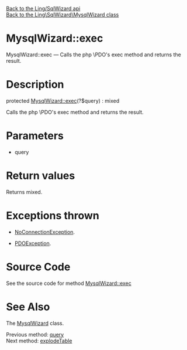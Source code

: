 [Back to the Ling/SqlWizard api](https://github.com/lingtalfi/SqlWizard/blob/master/doc/api/Ling/SqlWizard.md)<br>
[Back to the Ling\SqlWizard\MysqlWizard class](https://github.com/lingtalfi/SqlWizard/blob/master/doc/api/Ling/SqlWizard/MysqlWizard.md)


MysqlWizard::exec
================



MysqlWizard::exec — Calls the php \PDO's exec method and returns the result.




Description
================


protected [MysqlWizard::exec](https://github.com/lingtalfi/SqlWizard/blob/master/doc/api/Ling/SqlWizard/MysqlWizard/exec.md)(?$query) : mixed




Calls the php \PDO's exec method and returns the result.




Parameters
================


- query

    


Return values
================

Returns mixed.


Exceptions thrown
================

- [NoConnectionException](https://github.com/lingtalfi/SqlWizard/blob/master/doc/api/Ling/SqlWizard/Exception/NoConnectionException.md).&nbsp;

- [PDOException](https://www.php.net/manual/en/class.pdoexception.php).&nbsp;







Source Code
===========
See the source code for method [MysqlWizard::exec](https://github.com/lingtalfi/SqlWizard/blob/master/MysqlWizard.php#L561-L567)


See Also
================

The [MysqlWizard](https://github.com/lingtalfi/SqlWizard/blob/master/doc/api/Ling/SqlWizard/MysqlWizard.md) class.

Previous method: [query](https://github.com/lingtalfi/SqlWizard/blob/master/doc/api/Ling/SqlWizard/MysqlWizard/query.md)<br>Next method: [explodeTable](https://github.com/lingtalfi/SqlWizard/blob/master/doc/api/Ling/SqlWizard/MysqlWizard/explodeTable.md)<br>


